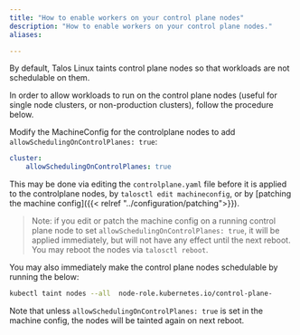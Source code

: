 ```yaml
---
title: "How to enable workers on your control plane nodes"
description: "How to enable workers on your control plane nodes."
aliases:

---
```


By default, Talos Linux taints control plane nodes so that workloads are not schedulable on them.

In order to allow workloads to run on the control plane nodes (useful for single node clusters, or non-production clusters), follow the procedure below.

Modify the MachineConfig for the controlplane nodes to add `allowSchedulingOnControlPlanes: true`:

```yaml
cluster:
    allowSchedulingOnControlPlanes: true
```

This may be done via editing the `controlplane.yaml` file before it is applied to the controlplane nodes, by `talosctl edit machineconfig`, or by [patching the machine config]({{< relref "../configuration/patching">}}).

> Note: if you edit or patch the machine config on a running control plane node to set `allowSchedulingOnControlPlanes: true`, it will be applied immediately, but will not have any effect until the next reboot.
You may reboot the nodes via `talosctl reboot`.

You may also immediately make the control plane nodes schedulable by running the below:

```bash
kubectl taint nodes --all  node-role.kubernetes.io/control-plane-
```

Note that unless `allowSchedulingOnControlPlanes: true` is set in the machine config, the nodes will be tainted again on next reboot.
